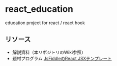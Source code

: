 # react_education
education project for react / react hook

## リソース
- 解説資料（本リポジトリのWiki参照）
- 題材プログラム [JsFiddleのReact JSXテンプレート](https://jsfiddle.net/boilerplate/react-jsx)
